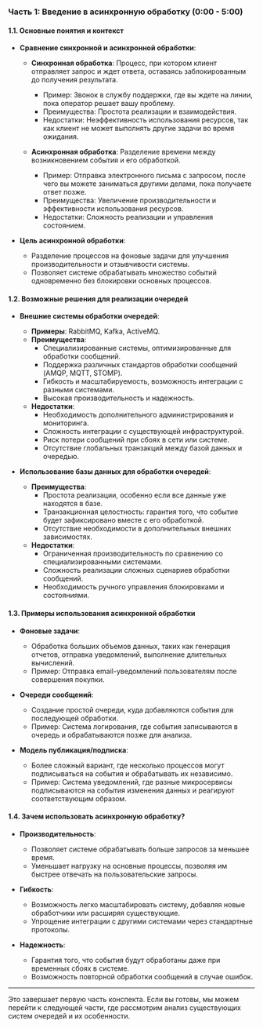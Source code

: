 ### Часть 1: Введение в асинхронную обработку (0:00 - 5:00)

#### 1.1. Основные понятия и контекст
- **Сравнение синхронной и асинхронной обработки**:
  - **Синхронная обработка**: Процесс, при котором клиент отправляет запрос и ждет ответа, оставаясь заблокированным до получения результата.
    - Пример: Звонок в службу поддержки, где вы ждете на линии, пока оператор решает вашу проблему.
    - Преимущества: Простота реализации и взаимодействия.
    - Недостатки: Неэффективность использования ресурсов, так как клиент не может выполнять другие задачи во время ожидания.

  - **Асинхронная обработка**: Разделение времени между возникновением события и его обработкой.
    - Пример: Отправка электронного письма с запросом, после чего вы можете заниматься другими делами, пока получаете ответ позже.
    - Преимущества: Увеличение производительности и эффективности использования ресурсов.
    - Недостатки: Сложность реализации и управления состоянием.

- **Цель асинхронной обработки**:
  - Разделение процессов на фоновые задачи для улучшения производительности и отзывчивости системы.
  - Позволяет системе обрабатывать множество событий одновременно без блокировки основных процессов.

#### 1.2. Возможные решения для реализации очередей

- **Внешние системы обработки очередей**:
  - **Примеры**: RabbitMQ, Kafka, ActiveMQ.
  - **Преимущества**:
    - Специализированные системы, оптимизированные для обработки сообщений.
    - Поддержка различных стандартов обработки сообщений (AMQP, MQTT, STOMP).
    - Гибкость и масштабируемость, возможность интеграции с разными системами.
    - Высокая производительность и надежность.
  - **Недостатки**:
    - Необходимость дополнительного администрирования и мониторинга.
    - Сложность интеграции с существующей инфраструктурой.
    - Риск потери сообщений при сбоях в сети или системе.
    - Отсутствие глобальных транзакций между базой данных и очередью.

- **Использование базы данных для обработки очередей**:
  - **Преимущества**:
    - Простота реализации, особенно если все данные уже находятся в базе.
    - Транзакционная целостность: гарантия того, что событие будет зафиксировано вместе с его обработкой.
    - Отсутствие необходимости в дополнительных внешних зависимостях.
  - **Недостатки**:
    - Ограниченная производительность по сравнению со специализированными системами.
    - Сложность реализации сложных сценариев обработки сообщений.
    - Необходимость ручного управления блокировками и состояниями.

#### 1.3. Примеры использования асинхронной обработки

- **Фоновые задачи**:
  - Обработка больших объемов данных, таких как генерация отчетов, отправка уведомлений, выполнение длительных вычислений.
  - Пример: Отправка email-уведомлений пользователям после совершения покупки.

- **Очереди сообщений**:
  - Создание простой очереди, куда добавляются события для последующей обработки.
  - Пример: Система логирования, где события записываются в очередь и обрабатываются позже для анализа.

- **Модель публикация/подписка**:
  - Более сложный вариант, где несколько процессов могут подписываться на события и обрабатывать их независимо.
  - Пример: Система уведомлений, где разные микросервисы подписываются на события изменения данных и реагируют соответствующим образом.

#### 1.4. Зачем использовать асинхронную обработку?

- **Производительность**:
  - Позволяет системе обрабатывать больше запросов за меньшее время.
  - Уменьшает нагрузку на основные процессы, позволяя им быстрее отвечать на пользовательские запросы.

- **Гибкость**:
  - Возможность легко масштабировать систему, добавляя новые обработчики или расширяя существующие.
  - Упрощение интеграции с другими системами через стандартные протоколы.

- **Надежность**:
  - Гарантия того, что события будут обработаны даже при временных сбоях в системе.
  - Возможность повторной обработки сообщений в случае ошибок.

---

Это завершает первую часть конспекта. Если вы готовы, мы можем перейти к следующей части, где рассмотрим анализ существующих систем очередей и их особенности.